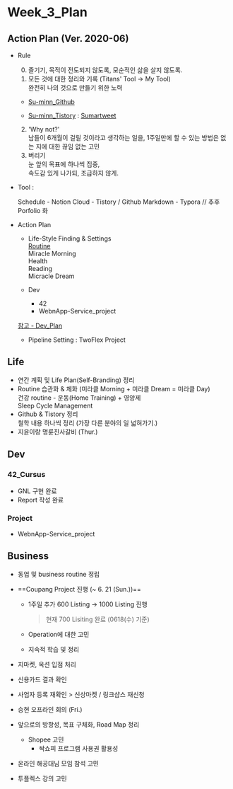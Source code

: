

# Week_3_Plan





## Action Plan (Ver. 2020-06)



- Rule

  0) 즐기기, 목적이 전도되지 않도록, 모순적인 삶을 살지 않도록.  
  1) 모든 것에 대한 정리와 기록 (Titans' Tool -> My Tool)  
  완전히 나의 것으로 만들기 위한 노력

  - [Su-minn_Github](https://github.com/Su-minn)

  - [Su-minn_Tistory](https://sumartweet.tistory.com/) : [Sumartweet](https://sumartweet.tistory.com/)

  2) 'Why not?'  
  남들이 6개월이 걸릴 것이라고 생각하는 일을, 1주일만에 할 수 있는 방법은 없는 지에 대한 끊임 없는 고민  
  3) 버리기  
  눈 앞의 목표에 하나씩 집중,   
  속도감 있게 나가되, 조급하지 않게.



- Tool : 

  Schedule - Notion
  Cloud - Tistory / Github
  Markdown - Typora
  // 추후 Porfolio 화

  

- Action Plan

  - Life-Style Finding & Settings  
    [Routine](/Users/sjeon/Desktop/For_min/Plan/Routine.md)  
    	Miracle Morning  
    	Health  
    	Reading  
    	Micracle Dream    

  - Dev
  
    - 42
    - WebnApp-Service_project
  
  [참고 - Dev_Plan](/Users/sjeon/Desktop/For_min/Dev_Place/Dev_plan.md)
      
  
    - Pipeline Setting
      : TwoFlex Project



## Life



- 연간 계획 및 Life Plan(Self-Branding) 정리
- Routine 습관화 & 체화 (미라클 Morning + 미라클 Dream = 미라클 Day)  
  건강 routine - 운동(Home Training) + 영양제   
  Sleep Cycle Management
- Github & Tistory 정리  
  철학 내용 하나씩 정리 (가장 다른 분야의 일 넓혀가기.)
- 지윤이랑 명륜진사갈비 (Thur.)



## Dev



### 42_Cursus

- GNL 구현 완료
- Report 작성 완료



### Project

- WebnApp-Service_project



## Business



- 동업 및 business routine 정립

- ==Coupang Project 진행  (~ 6. 21 (Sun.))==   

  - 1주일 추가 600 Listing -> 1000 Listing 진행  

    > 현재 700 Lisiting 완료 (0618(수) 기준)

  - Operation에 대한 고민

  - 지속적 학습 및 정리

- 지마켓, 옥션 입점 처리

- 신용카드 결과 확인

- 사업자 등록 재확인 > 신상마켓 / 링크샵스 재신청

- 승현 오프라인 회의 (Fri.)
- 앞으로의 방항성, 목표 구체화, Road Map 정리
  - Shopee 고민
    - 싹쇼피 프로그램 사용권 활용성
- 온라인 해공대님 모임 참석 고민
- 투플렉스 강의 고민